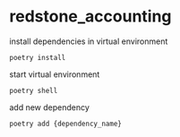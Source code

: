 # redstone_accounting

install dependencies in virtual environment

```shell
poetry install
```

start virtual environment

```shell
poetry shell
```

add new dependency

```shell
poetry add {dependency_name}
```
